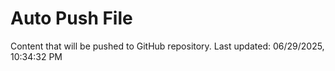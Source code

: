 # Auto Push File

Content that will be pushed to GitHub repository.
Last updated: 06/29/2025, 10:34:32 PM